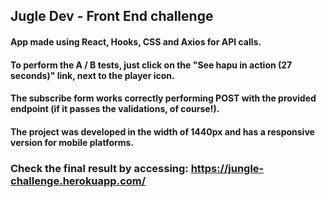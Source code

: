 ## Jugle Dev - Front End challenge

#### App made using React, Hooks, CSS and Axios for API calls.

#### To perform the A / B tests, just click on the "See hapu in action (27 seconds)" link, next to the player icon.

#### The subscribe form works correctly performing POST with the provided endpoint (if it passes the validations, of course!).

#### The project was developed in the width of 1440px and has a responsive version for mobile platforms.

### Check the final result by accessing: https://jungle-challenge.herokuapp.com/
